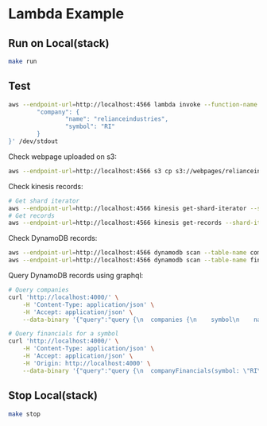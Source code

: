 # Lambda Example

## Run on Local(stack)

```bash
make run
```

## Test

```bash
aws --endpoint-url=http://localhost:4566 lambda invoke --function-name scraper --payload '{
        "company": {
                "name": "relianceindustries",
                "symbol": "RI"
        }
}' /dev/stdout
```

Check webpage uploaded on s3:

```bash
aws --endpoint-url=http://localhost:4566 s3 cp s3://webpages/relianceindustries/RI/1 /dev/stdout
```

Check kinesis records:

```bash
# Get shard iterator
aws --endpoint-url=http://localhost:4566 kinesis get-shard-iterator --shard-id shardId-000000000000 --shard-iterator-type TRIM_HORIZON --stream-name webpages-upload-stream
# Get records
aws --endpoint-url=http://localhost:4566 kinesis get-records --shard-iterator "<shard-iterator-from-above-command-output>"
```

Check DynamoDB records:

```bash
aws --endpoint-url=http://localhost:4566 dynamodb scan --table-name companies
aws --endpoint-url=http://localhost:4566 dynamodb scan --table-name financials
```

Query DynamoDB records using graphql:

```bash
# Query companies
curl 'http://localhost:4000/' \
	-H 'Content-Type: application/json' \
	-H 'Accept: application/json' \
	--data-binary '{"query":"query {\n  companies {\n    symbol\n    name\n  }\n}"}'
```

```bash
# Query financials for a symbol
curl 'http://localhost:4000/' \
	-H 'Content-Type: application/json' \
	-H 'Accept: application/json' \
	-H 'Origin: http://localhost:4000' \
	--data-binary '{"query":"query {\n  companyFinancials(symbol: \"RI\") {\n    company{\n      name\n      symbol\n    }\n    financials {\n      year\n      eps\n    }\n  }\n}"}'
```


## Stop Local(stack)

```bash
make stop
```
